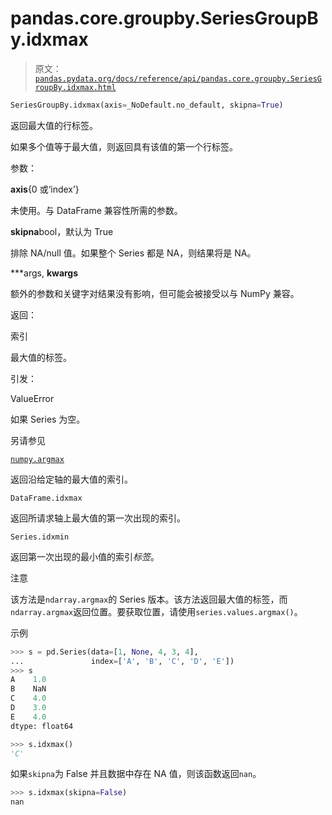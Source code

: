 # pandas.core.groupby.SeriesGroupBy.idxmax

> 原文：[`pandas.pydata.org/docs/reference/api/pandas.core.groupby.SeriesGroupBy.idxmax.html`](https://pandas.pydata.org/docs/reference/api/pandas.core.groupby.SeriesGroupBy.idxmax.html)

```py
SeriesGroupBy.idxmax(axis=_NoDefault.no_default, skipna=True)
```

返回最大值的行标签。

如果多个值等于最大值，则返回具有该值的第一个行标签。

参数：

**axis**{0 或‘index’}

未使用。与 DataFrame 兼容性所需的参数。

**skipna**bool，默认为 True

排除 NA/null 值。如果整个 Series 都是 NA，则结果将是 NA。

***args, **kwargs**

额外的参数和关键字对结果没有影响，但可能会被接受以与 NumPy 兼容。

返回：

索引

最大值的标签。

引发：

ValueError

如果 Series 为空。

另请参见

[`numpy.argmax`](https://numpy.org/doc/stable/reference/generated/numpy.argmax.html#numpy.argmax "(在 NumPy v1.26 中)")

返回沿给定轴的最大值的索引。

`DataFrame.idxmax`

返回所请求轴上最大值的第一次出现的索引。

`Series.idxmin`

返回第一次出现的最小值的索引*标签*。

注意

该方法是`ndarray.argmax`的 Series 版本。该方法返回最大值的标签，而`ndarray.argmax`返回位置。要获取位置，请使用`series.values.argmax()`。

示例

```py
>>> s = pd.Series(data=[1, None, 4, 3, 4],
...               index=['A', 'B', 'C', 'D', 'E'])
>>> s
A    1.0
B    NaN
C    4.0
D    3.0
E    4.0
dtype: float64 
```

```py
>>> s.idxmax()
'C' 
```

如果`skipna`为 False 并且数据中存在 NA 值，则该函数返回`nan`。

```py
>>> s.idxmax(skipna=False)
nan 
```
